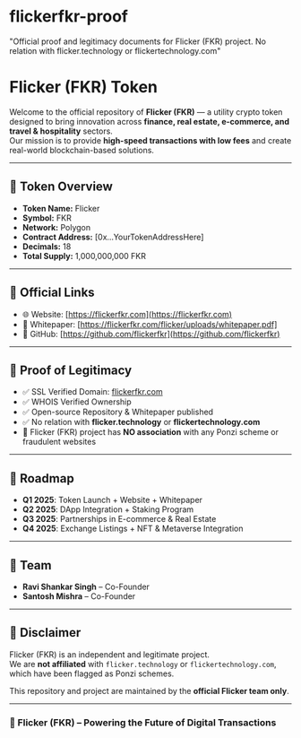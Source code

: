 # flickerfkr-proof
"Official proof and legitimacy documents for Flicker (FKR) project. No relation with flicker.technology or flickertechnology.com"

# Flicker (FKR) Token

Welcome to the official repository of **Flicker (FKR)** — a utility crypto token designed to bring innovation across **finance, real estate, e-commerce, and travel & hospitality** sectors.  
Our mission is to provide **high-speed transactions with low fees** and create real-world blockchain-based solutions.

---

## 🔹 Token Overview

- **Token Name:** Flicker  
- **Symbol:** FKR  
- **Network:** Polygon
- **Contract Address:** [0x...YourTokenAddressHere]  
- **Decimals:** 18  
- **Total Supply:** 1,000,000,000 FKR  

---

## 🔹 Official Links

- 🌐 Website: [https://flickerfkr.com](https://flickerfkr.com)  
- 📑 Whitepaper: [https://flickerfkr.com/flicker/uploads/whitepaper.pdf]  
- 📂 GitHub: [https://github.com/flickerfkr](https://github.com/flickerfkr)  

---

## 🔹 Proof of Legitimacy

- ✅ SSL Verified Domain: [flickerfkr.com](https://flickerfkr.com)  
- ✅ WHOIS Verified Ownership  
- ✅ Open-source Repository & Whitepaper published  
- ✅ No relation with **flicker.technology** or **flickertechnology.com**  
- 🚫 Flicker (FKR) project has **NO association** with any Ponzi scheme or fraudulent websites  

---

## 🔹 Roadmap

- **Q1 2025**: Token Launch + Website + Whitepaper  
- **Q2 2025**: DApp Integration + Staking Program  
- **Q3 2025**: Partnerships in E-commerce & Real Estate  
- **Q4 2025**: Exchange Listings + NFT & Metaverse Integration  

---

## 🔹 Team

- **Ravi Shankar Singh** – Co-Founder  
- **Santosh Mishra** – Co-Founder  

---

## 🔹 Disclaimer

Flicker (FKR) is an independent and legitimate project.  
We are **not affiliated** with `flicker.technology` or `flickertechnology.com`, which have been flagged as Ponzi schemes.  

This repository and project are maintained by the **official Flicker team only**.  

---

### 🚀 Flicker (FKR) – Powering the Future of Digital Transactions
